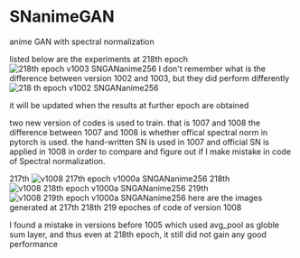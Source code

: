 # SNanimeGAN
anime GAN with spectral normalization

listed below are the experiments at 218th epoch
![218th epoch v1003 SNGANanime256](https://user-images.githubusercontent.com/44658049/115674086-4432ed00-a388-11eb-8827-c22fd05cf0a4.png)
I don't remember what is the difference between version 1002 and 1003, but they did perform differently
![218 th epoch v1002 SNGANanime256](https://user-images.githubusercontent.com/44658049/115674261-6f1d4100-a388-11eb-9113-4cddcfb02666.png)

it will be updated when the results at further epoch are obtained


two new version of codes is used to train. that is 1007 and 1008
the difference between 1007 and 1008 is whether offical spectral norm in pytorch is used. the hand-written SN is used in 1007 and official SN is applied
in 1008 in order to compare and figure out if I make mistake in code of Spectral normalization.

217th 
![ v1008 217th epoch  v1000a   SNGANanime256](https://user-images.githubusercontent.com/44658049/116780902-57496980-aaba-11eb-9157-eff9ddccecd1.png)
218th 
![ v1008 218th epoch  v1000a   SNGANanime256](https://user-images.githubusercontent.com/44658049/116780904-59132d00-aaba-11eb-9033-2bc87c78b972.png)
219th 
![ v1008 219th epoch  v1000a   SNGANanime256](https://user-images.githubusercontent.com/44658049/116780906-5adcf080-aaba-11eb-8210-9509737defcf.png)
here are the images generated at 217th 218th 219 epoches of code of version 1008

I found a mistake in versions before 1005 which used avg_pool as globle sum layer, and thus even at 218th epoch, it still did not gain any good performance 
